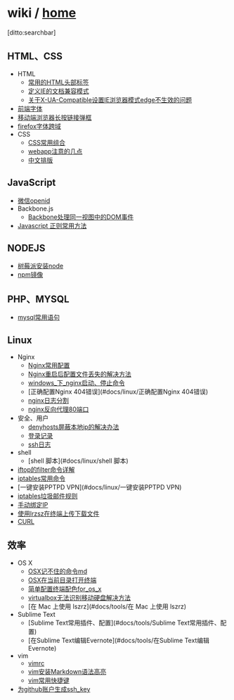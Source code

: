 # wiki / [home]()

[ditto:searchbar]

## HTML、CSS
- HTML
	- [常用的HTML头部标签](#docs/html-css/常用的_html_头部标签)
	- [定义IE的文档兼容模式](#docs/html-css/定义IE的文档兼容模式)
	- [关于X-UA-Compatible设置IE浏览器模式edge不生效的问题](#/docs/html-css/关于X-UA-Compatible设置IE浏览器模式edge不生效的问题)
- [前端字体](#docs/html-css/前端字体)
- [移动端浏览器长按链接弹框](#docs/html-css/移动端浏览器长按链接弹框)
- [firefox字体跨域](#docs/html-css/firefox字体跨域)
- CSS
	- [CSS常用组合](#docs/html-css/CSS常用组合)
	- [webapp注意的几点](#docs/html-css/webapp注意的几点)
	- [中文排版](#docs/html-css/中文排版)

## JavaScript
- [微信openid](#docs/javascript/微信openid)
- Backbone.js
	- [Backbone处理同一视图中的DOM事件](#docs/javascript/Backbone处理同一视图中的DOM事件)
- [Javascript 正则常用方法](#docs/javascript/Javascript正则常用方法)

## NODEJS
- [树莓派安装node](#docs/linux/树莓派安装node)
- [npm镜像](#docs/linux/npm镜像)

## PHP、MYSQL
- [mysql常用语句](#docs/server/mysql常用语句)

## Linux
- Nginx
	- [Nginx常用配置](#docs/linux/Nginx常用配置)
	- [Nginx重启后配置文件丢失的解决方法](#docs/linux/Nginx重启后配置文件丢失的解决方法)
	- [windows_下_nginx启动、停止命令](#docs/linux/windows_下_nginx启动、停止命令)
	- [正确配置Nginx 404错误](#docs/linux/正确配置Nginx 404错误)
	- [nginx日志分割](#docs/linux/nginx日志分割)
	- [nginx反向代理80端口](#docs/linux/nginx反向代理80端口)
- 安全、用户
	- [denyhosts屏蔽本地ip的解决办法](#docs/linux/denyhosts屏蔽本地ip的解决办法)
	- [登录记录](#docs/linux/登录记录)
	- [ssh日志](#docs/linux/ssh日志)
- shell
	- [shell 脚本](#docs/linux/shell 脚本)
- [iftop的filter命令详解](#docs/linux/iftop的filter命令详解)
- [iptables常用命令](#docs/linux/iptables常用命令)
- [一键安装PPTPD VPN](#docs/linux/一键安装PPTPD VPN)
- [iptables垃圾邮件规则](#docs/linux/iptables垃圾邮件规则)
- [手动绑定IP](#docs/linux/手动绑定IP)
- [使用lrzsz在终端上传下载文件](#docs/linux/使用lrzsz在终端上传下载文件)
- [CURL](#docs/linux/curl)

## 效率
- OS X
	- [OSX记不住的命令md](#docs/tools/OSX记不住的命令md)
	- [OSX在当前目录打开终端](#docs/tools/OSX在当前目录打开终端)
	- [简单配置终端配色for_os_x](#docs/tools/简单配置终端配色for_os_x)
	- [virtualbox无法识别移动硬盘解决方法](#docs/tools/virtualbox无法识别移动硬盘解决方法)
	- [在 Mac 上使用 lszrz](#docs/tools/在 Mac 上使用 lszrz)
- Sublime Text
	- [Sublime Text常用插件、配置](#docs/tools/Sublime Text常用插件、配置)
	- [在Sublime Text编辑Evernote](#docs/tools/在Sublime Text编辑Evernote)
- vim
	- [vimrc](#docs/tools/vimrc)
	- [vim安装Markdown语法高亮](#docs/tools/vim安装Markdown语法高亮)
	- [vim常用快捷键](#docs/tools/vim常用快捷键)
- [为github账户生成ssh_key](#docs/tools/为github账户生成ssh_key)

